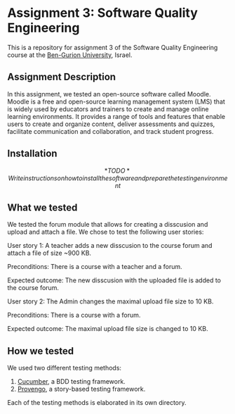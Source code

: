 # Assignment 3: Software Quality Engineering
This is a repository for assignment 3 of the Software Quality Engineering course at the [Ben-Gurion University](https://in.bgu.ac.il/), Israel.

## Assignment Description
In this assignment, we tested an open-source software called Moodle. 
Moodle is a free and open-source learning management system (LMS) that is widely used by educators and trainers to create and manage online learning environments. It provides a range of tools and features that enable users to create and organize content, deliver assessments and quizzes, facilitate communication and collaboration, and track student progress.

## Installation
$$*TODO* Write instructions on how to install the software and prepare the testing environment$$

## What we tested
We tested the forum module that allows for creating a disscusion and upload and attach a file. We chose to test the following user stories:

User story 1: A teacher adds a new disscusion to the course forum and attach a file of size ~900 KB. 

Preconditions: There is a course with a teacher and a forum.

Expected outcome: The new disscusion with the uploaded file is added to the course forum.


User story 2: The Admin changes the maximal upload file size to 10 KB.

Preconditions: There is a course with a forum.

Expected outcome: The maximal upload file size is changed to 10 KB.

## How we tested
We used two different testing methods:
1. [Cucumber](https://cucumber.io/), a BDD testing framework.
2. [Provengo](https://provengo.tech/), a story-based testing framework.

Each of the testing methods is elaborated in its own directory. 
